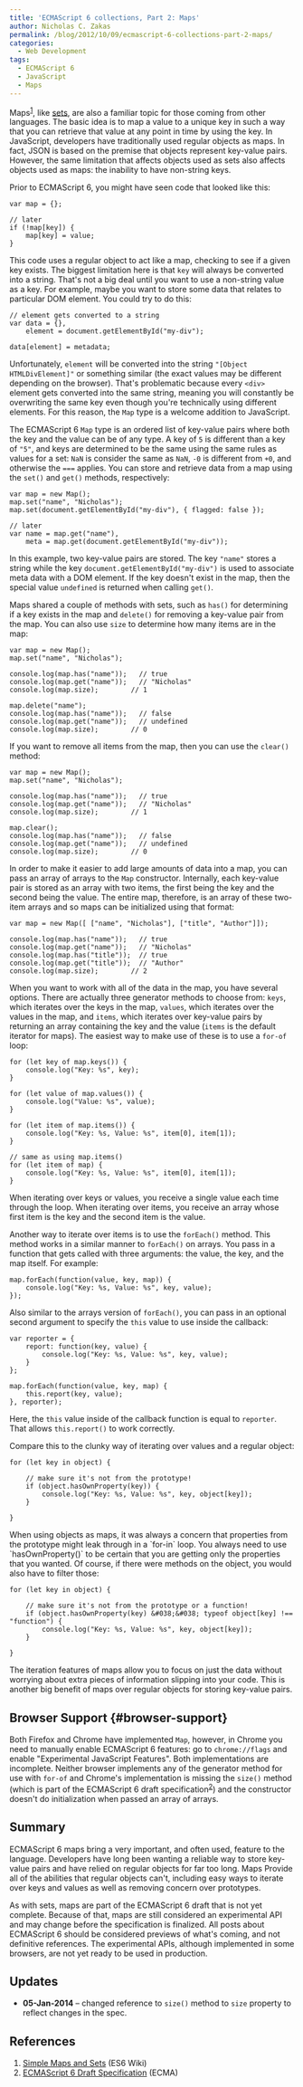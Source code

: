 ```yaml
---
title: 'ECMAScript 6 collections, Part 2: Maps'
author: Nicholas C. Zakas
permalink: /blog/2012/10/09/ecmascript-6-collections-part-2-maps/
categories:
  - Web Development
tags:
  - ECMAScript 6
  - JavaScript
  - Maps
---
```

Maps<sup>[1]</sup>, like [sets][1], are also a familiar topic for those coming from other languages. The basic idea is to map a value to a unique key in such a way that you can retrieve that value at any point in time by using the key. In JavaScript, developers have traditionally used regular objects as maps. In fact, JSON is based on the premise that objects represent key-value pairs. However, the same limitation that affects objects used as sets also affects objects used as maps: the inability to have non-string keys.

Prior to ECMAScript 6, you might have seen code that looked like this:

    var map = {};
    
    // later
    if (!map[key]) {
        map[key] = value;
    }

This code uses a regular object to act like a map, checking to see if a given key exists. The biggest limitation here is that `key` will always be converted into a string. That's not a big deal until you want to use a non-string value as a key. For example, maybe you want to store some data that relates to particular DOM element. You could try to do this:

    // element gets converted to a string
    var data = {},
        element = document.getElementById("my-div");
    
    data[element] = metadata;

Unfortunately, `element` will be converted into the string `"[Object HTMLDivElement]"` or something similar (the exact values may be different depending on the browser). That's problematic because every `<div>` element gets converted into the same string, meaning you will constantly be overwriting the same key even though you're technically using different elements. For this reason, the `Map` type is a welcome addition to JavaScript.

The ECMAScript 6 `Map` type is an ordered list of key-value pairs where both the key and the value can be of any type. A key of `5` is different than a key of `"5"`, and keys are determined to be the same using the same rules as values for a set: `NaN` is consider the same as `NaN`, `-0` is different from `+0`, and otherwise the `===` applies. You can store and retrieve data from a map using the `set()` and `get()` methods, respectively:

    var map = new Map();
    map.set("name", "Nicholas");
    map.set(document.getElementById("my-div"), { flagged: false });
    
    // later
    var name = map.get("name"),
        meta = map.get(document.getElementById("my-div"));

In this example, two key-value pairs are stored. The key `"name"` stores a string while the key `document.getElementById("my-div")` is used to associate meta data with a DOM element. If the key doesn't exist in the map, then the special value `undefined` is returned when calling `get()`.

Maps shared a couple of methods with sets, such as `has()` for determining if a key exists in the map and `delete()` for removing a key-value pair from the map. You can also use `size` to determine how many items are in the map:

    var map = new Map();
    map.set("name", "Nicholas");
    
    console.log(map.has("name"));   // true
    console.log(map.get("name"));   // "Nicholas"
    console.log(map.size);        // 1
    
    map.delete("name");
    console.log(map.has("name"));   // false
    console.log(map.get("name"));   // undefined
    console.log(map.size);        // 0

If you want to remove all items from the map, then you can use the `clear()` method:

    var map = new Map();
    map.set("name", "Nicholas");
    
    console.log(map.has("name"));   // true
    console.log(map.get("name"));   // "Nicholas"
    console.log(map.size);        // 1
    
    map.clear();
    console.log(map.has("name"));   // false
    console.log(map.get("name"));   // undefined
    console.log(map.size);        // 0

In order to make it easier to add large amounts of data into a map, you can pass an array of arrays to the `Map` constructor. Internally, each key-value pair is stored as an array with two items, the first being the key and the second being the value. The entire map, therefore, is an array of these two-item arrays and so maps can be initialized using that format:

    var map = new Map([ ["name", "Nicholas"], ["title", "Author"]]);
    
    console.log(map.has("name"));   // true
    console.log(map.get("name"));   // "Nicholas"
    console.log(map.has("title"));  // true
    console.log(map.get("title"));  // "Author"
    console.log(map.size);        // 2

When you want to work with all of the data in the map, you have several options. There are actually three generator methods to choose from: `keys`, which iterates over the keys in the map, `values`, which iterates over the values in the map, and `items`, which iterates over key-value pairs by returning an array containing the key and the value (`items` is the default iterator for maps). The easiest way to make use of these is to use a `for-of` loop:

    for (let key of map.keys()) {
        console.log("Key: %s", key);
    }
    
    for (let value of map.values()) {
        console.log("Value: %s", value);
    }
    
    for (let item of map.items()) {
        console.log("Key: %s, Value: %s", item[0], item[1]);
    }
    
    // same as using map.items()
    for (let item of map) {
        console.log("Key: %s, Value: %s", item[0], item[1]);
    }

When iterating over keys or values, you receive a single value each time through the loop. When iterating over items, you receive an array whose first item is the key and the second item is the value.

Another way to iterate over items is to use the `forEach()` method. This method works in a similar manner to `forEach()` on arrays. You pass in a function that gets called with three arguments: the value, the key, and the map itself. For example:

    map.forEach(function(value, key, map)) {
        console.log("Key: %s, Value: %s", key, value);
    });

Also similar to the arrays version of `forEach()`, you can pass in an optional second argument to specify the `this` value to use inside the callback:

    var reporter = {
        report: function(key, value) {
            console.log("Key: %s, Value: %s", key, value);
        }
    };
    
    map.forEach(function(value, key, map) {
        this.report(key, value);
    }, reporter);

Here, the `this` value inside of the callback function is equal to `reporter`. That allows `this.report()` to work correctly.

Compare this to the clunky way of iterating over values and a regular object:

    for (let key in object) {
    
        // make sure it's not from the prototype!
        if (object.hasOwnProperty(key)) {
            console.log("Key: %s, Value: %s", key, object[key]);
        }
    
    }

When using objects as maps, it was always a concern that properties from the prototype might leak through in a \`for-in\` loop. You always need to use \`hasOwnProperty()\` to be certain that you are getting only the properties that you wanted. Of course, if there were methods on the object, you would also have to filter those:

    for (let key in object) {
    
        // make sure it's not from the prototype or a function!
        if (object.hasOwnProperty(key) &#038;&#038; typeof object[key] !== "function") {
            console.log("Key: %s, Value: %s", key, object[key]);
        }
    
    }

The iteration features of maps allow you to focus on just the data without worrying about extra pieces of information slipping into your code. This is another big benefit of maps over regular objects for storing key-value pairs.

## Browser Support {#browser-support}

Both Firefox and Chrome have implemented `Map`, however, in Chrome you need to manually enable ECMAScript 6 features: go to `chrome://flags` and enable "Experimental JavaScript Features". Both implementations are incomplete. Neither browser implements any of the generator method for use with `for-of` and Chrome's implementation is missing the `size()` method (which is part of the ECMAScript 6 draft specification<sup>[2]</sup>) and the constructor doesn't do initialization when passed an array of arrays.

## Summary

ECMAScript 6 maps bring a very important, and often used, feature to the language. Developers have long been wanting a reliable way to store key-value pairs and have relied on regular objects for far too long. Maps Provide all of the abilities that regular objects can't, including easy ways to iterate over keys and values as well as removing concern over prototypes.

As with sets, maps are part of the ECMAScript 6 draft that is not yet complete. Because of that, maps are still considered an experimental API and may change before the specification is finalized. All posts about ECMAScript 6 should be considered previews of what's coming, and not definitive references. The experimental APIs, although implemented in some browsers, are not yet ready to be used in production.

## Updates

  * **05-Jan-2014** &#8211; changed reference to `size()` method to `size` property to reflect changes in the spec.

## References

  1. [Simple Maps and Sets][2] (ES6 Wiki)
  2. [ECMAScript 6 Draft Specification][3] (ECMA)

 [1]: {{site.url}}/blog/2012/09/25/ecmascript-6-collections-part-1-sets/
 [2]: http://wiki.ecmascript.org/doku.php?id=harmony:simple_maps_and_sets
 [3]: http://wiki.ecmascript.org/doku.php?id=harmony:specification_drafts
